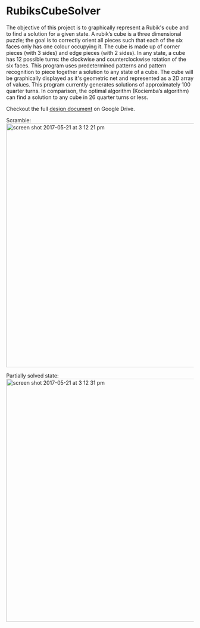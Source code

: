 # RubiksCubeSolver
The objective of this project is to graphically represent a Rubik's cube and to find a solution for a given state. A rubik’s cube is a three dimensional puzzle; the goal is to correctly orient all pieces such that each of the six faces only has one colour occupying it. The cube is made up of corner pieces (with 3 sides) and edge pieces (with 2 sides). In any state, a cube has 12 possible turns: the clockwise and counterclockwise rotation of the six faces. This program uses predetermined patterns and pattern recognition to piece together a solution to any state of a cube. The cube will be graphically displayed as it's geometric net and represented as a 2D array of values. This program currently generates solutions of approximately 100 quarter turns. In comparison, the optimal algorithm (Kociemba’s algorithm) can find a solution to any cube in 26 quarter turns or less.

Checkout the full <a href ="https://docs.google.com/document/d/1RCjFrMTkLgQ4N8LGd8ne0DKDvW5jo3IokHSUNM5IFTI/edit?usp=sharing">design document</a> on Google Drive.

Scramble:
<img width="654" alt="screen shot 2017-05-21 at 3 12 21 pm" src="https://cloud.githubusercontent.com/assets/7998752/26286634/08476bb8-3e38-11e7-813b-cc0035f3f73e.png">

Partially solved state:
<img width="652" alt="screen shot 2017-05-21 at 3 12 31 pm" src="https://cloud.githubusercontent.com/assets/7998752/26286635/09893ca4-3e38-11e7-8e3b-6bb1b42ad4b0.png">
